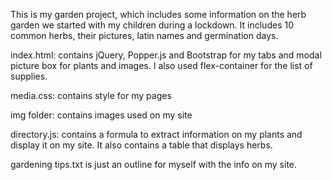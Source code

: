 This is my garden project, which includes some information on the herb garden we started with my children during a lockdown.
It includes 10 common herbs, their pictures, latin names and germination days.

index.html: contains jQuery, Popper.js and Bootstrap for my tabs and modal picture box for plants and images. I also used flex-container for the list of supplies.

media.css: contains style for my pages

img folder: contains images used on my site

directory.js: contains a formula to extract information on my plants and display it on my site. It also contains a table that displays herbs.

gardening tips.txt is just an outline for myself with the info on my site.

